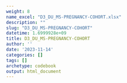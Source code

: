 ```yaml
---
weight: 8
name_excel: "D3_DU_MS-PREGNANCY-COHORT.xlsx"
description: ""
slug: "D3_DU_MS-PREGNANCY-COHORT"
datetime: 1.6999928e+09
title: D3_DU_MS-PREGNANCY-COHORT
author: ''
date: '2023-11-14'
categories: []
tags: []
archetype: codebook
output: html_document
---
```


<div class="tabcontent"></div>
